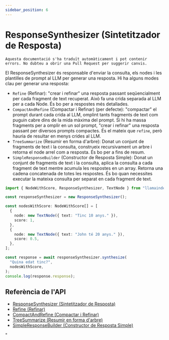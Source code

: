 ```yaml
---
sidebar_position: 6
---
```


# ResponseSynthesizer (Sintetitzador de Resposta)

`Aquesta documentació s'ha traduït automàticament i pot contenir errors. No dubteu a obrir una Pull Request per suggerir canvis.`

El ResponseSynthesizer és responsable d'enviar la consulta, els nodes i les plantilles de prompt al LLM per generar una resposta. Hi ha alguns modes clau per generar una resposta:

- `Refine` (Refinar): "crear i refinar" una resposta passant seqüencialment per cada fragment de text recuperat. Això fa una crida separada al LLM per a cada Node. És bo per a respostes més detallades.
- `CompactAndRefine` (Compactar i Refinar) (per defecte): "compactar" el prompt durant cada crida al LLM, omplint tants fragments de text com puguin cabre dins de la mida màxima del prompt. Si hi ha massa fragments per a omplir en un sol prompt, "crear i refinar" una resposta passant per diversos prompts compactes. És el mateix que `refine`, però hauria de resultar en menys crides al LLM.
- `TreeSummarize` (Resumir en forma d'arbre): Donat un conjunt de fragments de text i la consulta, construeix recursivament un arbre i retorna el node arrel com a resposta. És bo per a fins de resum.
- `SimpleResponseBuilder` (Constructor de Resposta Simple): Donat un conjunt de fragments de text i la consulta, aplica la consulta a cada fragment de text mentre acumula les respostes en un array. Retorna una cadena concatenada de totes les respostes. És bo quan necessites executar la mateixa consulta per separat en cada fragment de text.

```typescript
import { NodeWithScore, ResponseSynthesizer, TextNode } from "llamaindex";

const responseSynthesizer = new ResponseSynthesizer();

const nodesWithScore: NodeWithScore[] = [
  {
    node: new TextNode({ text: "Tinc 10 anys." }),
    score: 1,
  },
  {
    node: new TextNode({ text: "John té 20 anys." }),
    score: 0.5,
  },
];

const response = await responseSynthesizer.synthesize(
  "Quina edat tinc?",
  nodesWithScore,
);
console.log(response.response);
```

## Referència de l'API

- [ResponseSynthesizer (Sintetitzador de Resposta)](../../api/classes/ResponseSynthesizer.md)
- [Refine (Refinar)](../../api/classes/Refine.md)
- [CompactAndRefine (Compactar i Refinar)](../../api/classes/CompactAndRefine.md)
- [TreeSummarize (Resumir en forma d'arbre)](../../api/classes/TreeSummarize.md)
- [SimpleResponseBuilder (Constructor de Resposta Simple)](../../api/classes/SimpleResponseBuilder.md)

"
